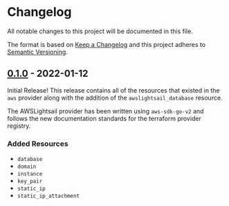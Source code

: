 # Changelog
All notable changes to this project will be documented in this file.

The format is based on [Keep a Changelog](http://keepachangelog.com/en/1.0.0/)
and this project adheres to [Semantic Versioning](http://semver.org/spec/v2.0.0.html).

## [0.1.0] - 2022-01-12

Initial Release! This release contains all of the resources that existed in the `aws` provider along with the addition of the `awslightsail_database` resource.

The AWSLightsail provider has been written using `aws-sdk-go-v2` and follows the new documentation standards for the terraform provider registry.

### Added Resources

* `database`
* `domain`
* `instance`
* `key_pair`
* `static_ip`
* `static_ip_attachment`

[0.1.0]: https://github.com/DeYoungTech/terraform-provider-awslightsail/releases/tag/v0.1.0
